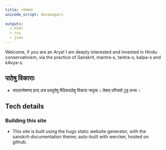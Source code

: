 ```yaml
---
title: +संस्कारः  
unicode_script: devanagari  
  
outputs:
  - html
  - rss
  - json
---
```


Welcome, if you are an Arya! I am deeply interested and invested in Hindu conservativism, via the practice of Sanskrit, mantra-s, tantra-s, kalpa-s and kAvya-s.

## पाठेषु विकाराः
- सरलान्वेषणम् प्रत्य् अत्र प्रस्तुतेषु वैदिकपाठेषु विकारा नादृताः। तेषाम् परिचयो [ऽत्र](../sanskrit/varNa-vyatyayaH/) लभ्यः।

## Tech details
### Building this site
- This site is built using the hugo static website generator, with the sanskrit-documentation theme; auto-built with wercker, hosted on github.
